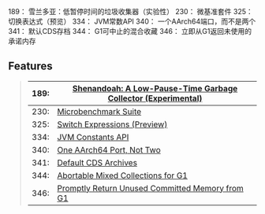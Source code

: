 

189：	雪兰多亚：低暂停时间的垃圾收集器（实验性）
230：	微基准套件
325：	切换表达式（预览）
334：	JVM常数API
340：	一个AArch64端口，而不是两个
341：	默认CDS存档
344：	G1可中止的混合收藏
346：	立即从G1返回未使用的承诺内存







## Features

> | 189: | [Shenandoah: A Low-Pause-Time Garbage Collector (Experimental)](http://openjdk.java.net/jeps/189) |
> | ---- | ------------------------------------------------------------ |
> | 230: | [Microbenchmark Suite](http://openjdk.java.net/jeps/230)     |
> | 325: | [Switch Expressions (Preview)](http://openjdk.java.net/jeps/325) |
> | 334: | [JVM Constants API](http://openjdk.java.net/jeps/334)        |
> | 340: | [One AArch64 Port, Not Two](http://openjdk.java.net/jeps/340) |
> | 341: | [Default CDS Archives](http://openjdk.java.net/jeps/341)     |
> | 344: | [Abortable Mixed Collections for G1](http://openjdk.java.net/jeps/344) |
> | 346: | [Promptly Return Unused Committed Memory from G1](http://openjdk.java.net/jeps/346) |